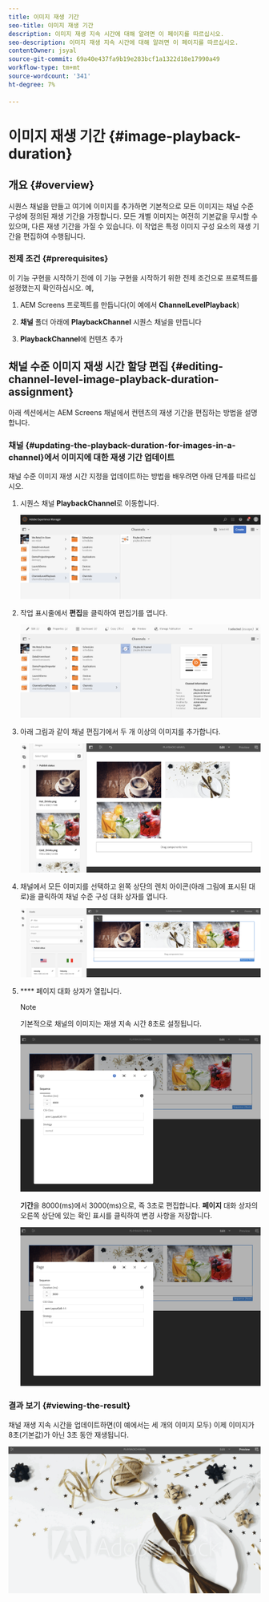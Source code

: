 ```yaml
---
title: 이미지 재생 기간
seo-title: 이미지 재생 기간
description: 이미지 재생 지속 시간에 대해 알려면 이 페이지를 따르십시오.
seo-description: 이미지 재생 지속 시간에 대해 알려면 이 페이지를 따르십시오.
contentOwner: jsyal
source-git-commit: 69a40e437fa9b19e283bcf1a1322d18e17990a49
workflow-type: tm+mt
source-wordcount: '341'
ht-degree: 7%

---
```



# 이미지 재생 기간 {#image-playback-duration}

## 개요 {#overview}

시퀀스 채널을 만들고 여기에 이미지를 추가하면 기본적으로 모든 이미지는 채널 수준 구성에 정의된 재생 기간을 가정합니다. 모든 개별 이미지는 여전히 기본값을 무시할 수 있으며, 다른 재생 기간을 가질 수 있습니다. 이 작업은 특정 이미지 구성 요소의 재생 기간을 편집하여 수행됩니다.

### 전제 조건 {#prerequisites}

이 기능 구현을 시작하기 전에 이 기능 구현을 시작하기 위한 전제 조건으로 프로젝트를 설정했는지 확인하십시오. 예,

1. AEM Screens 프로젝트를 만듭니다(이 예에서 **ChannelLevelPlayback**)

1. **채널** 폴더 아래에 **PlaybackChannel** 시퀀스 채널을 만듭니다

1. **PlaybackChannel**&#x200B;에 컨텐츠 추가

## 채널 수준 이미지 재생 시간 할당 편집 {#editing-channel-level-image-playback-duration-assignment}

아래 섹션에서는 AEM Screens 채널에서 컨텐츠의 재생 기간을 편집하는 방법을 설명합니다.

### 채널 {#updating-the-playback-duration-for-images-in-a-channel}에서 이미지에 대한 재생 기간 업데이트

채널 수준 이미지 재생 시간 지정을 업데이트하는 방법을 배우려면 아래 단계를 따르십시오.

1. 시퀀스 채널 **PlaybackChannel**&#x200B;로 이동합니다.

   ![screen_shot_2019-06-24at62818pm](assets/screen_shot_2019-06-24at62818pm.png)

1. 작업 표시줄에서 **편집**&#x200B;을 클릭하여 편집기를 엽니다.

   ![screen_shot_2019-06-24at70141pm](assets/screen_shot_2019-06-24at70141pm.png)

1. 아래 그림과 같이 채널 편집기에서 두 개 이상의 이미지를 추가합니다.

   ![screen_shot_2019-06-24at90534pm](assets/screen_shot_2019-06-24at90534pm.png)

1. 채널에서 모든 이미지를 선택하고 왼쪽 상단의 렌치 아이콘(아래 그림에 표시된 대로)을 클릭하여 채널 수준 구성 대화 상자를 엽니다.

   ![screen_shot_2019-06-25at95945am](assets/screen_shot_2019-06-25at95945am.png)

1. **** 페이지 대화 상자가 열립니다.

   >[!NOTE]
   >
   >기본적으로 채널의 이미지는 재생 지속 시간 8초로 설정됩니다.

   ![screen_shot_2019-06-25at100343am](assets/screen_shot_2019-06-25at100343am.png)

   **기간**&#x200B;을 8000(ms)에서 3000(ms)으로, 즉 3초로 편집합니다. **페이지** 대화 상자의 오른쪽 상단에 있는 확인 표시를 클릭하여 변경 사항을 저장합니다.

   ![screen_shot_2019-06-25at101527am](assets/screen_shot_2019-06-25at101527am.png)

### 결과 보기 {#viewing-the-result}

채널 재생 지속 시간을 업데이트하면(이 예에서는 세 개의 이미지 모두) 이제 이미지가 8초(기본값)가 아닌 3초 동안 재생됩니다.

![channel_preview](assets/channel_preview.gif)

